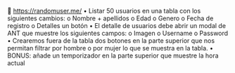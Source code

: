  https://randomuser.me/
• Listar 50 usuarios en una tabla con los siguientes cambios: o Nombre + apellidos o Edad o Genero o Fecha de registro o Detalles un botón 
• El detalle de usuarios debe abrir un modal de ANT que muestre los siguientes campos: o Imagen o Username o Password 
• Crearemos fuera de la tabla dos botones en la parte superior que nos permitan filtrar por hombre o por mujer lo que se muestra en la tabla. 
• BONUS: añade un temporizador en la parte superior que muestre la hora actual